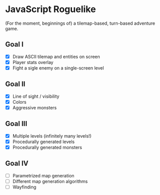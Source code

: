# JavaScript Roguelike

(For the moment, beginnings of) a tilemap-based, turn-based adventure game.

## Goal I

- [x] Draw ASCII tilemap and entities on screen
- [x] Player stats overlay
- [x] Fight a sigle enemy on a single-screen level

## Goal II

- [x] Line of sight / visibility
- [x] Colors
- [x] Aggressive monsters

## Goal III

- [x] Multiple levels (infinitely many levels!)
- [x] Procedurally generated levels
- [x] Procedurally generated monsters

## Goal IV

- [ ] Parametrized map generation
- [ ] Different map generation algorithms
- [ ] Wayfinding
